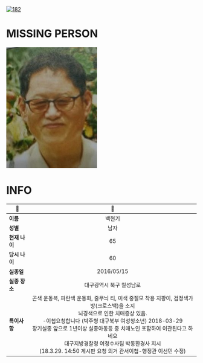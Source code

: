 [![182](https://img.shields.io/badge/%EC%8B%A4%EC%A2%85%EC%8B%A0%EA%B3%A0%EB%8A%94%20%EA%B5%AD%EB%B2%88%EC%97%86%EC%9D%B4-182-blue)](http://safe182.go.kr/index.do)

# MISSING PERSON

<img src="./missing_person.jpg">

# INFO

|🔑|💎|
|--|:--:|
|**이름**|백현기|
|**성별**|남자|
|**현재 나이**|65|
|**당시 나이**|60|
|**실종일**|2016/05/15|
|**실종 장소**|대구광역시 북구 칠성남로 |
|**특이사항**|곤색 운동복, 파란색 운동화, 줄무늬 티, 미색 중절모 착용 지팡이, 검정색가방(크로스백)을 소지</br>뇌경색으로 인한 치매증상 있음.</br>-이첩요청합니다 (박주형 대구북부 여성청소년) 2018-03-29 </br>장기실종 앞으로 1년이상 실종아동등 중 치매노인 포함하여 이관된다고 하네요</br>대구지방경찰청 여청수사팀 박동환경사 지시 </br>  (18.3.29. 14:50 게시판 요청 의거 관서이첩-행정관 이선민 수정)|
